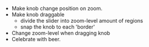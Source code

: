  - Make knob change position on zoom.
 - Make knob draggable
     - divide the slider into zoom-level amount of regions
     - snap the knob to each 'border'
 - Change zoom-level when dragging knob
 - Celebrate with beer.